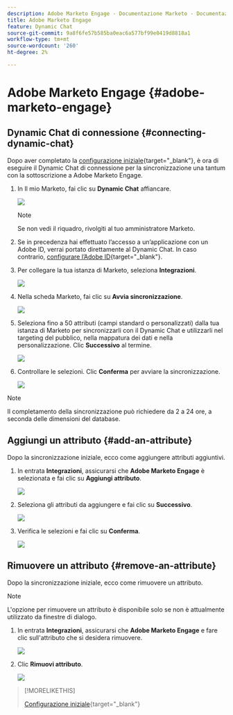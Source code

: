 ```yaml
---
description: Adobe Marketo Engage - Documentazione Marketo - Documentazione del prodotto
title: Adobe Marketo Engage
feature: Dynamic Chat
source-git-commit: 9a8f6fe57b585ba0eac6a577bf99e0419d8818a1
workflow-type: tm+mt
source-wordcount: '260'
ht-degree: 2%

---
```


# Adobe Marketo Engage {#adobe-marketo-engage}

## Dynamic Chat di connessione {#connecting-dynamic-chat}

Dopo aver completato la [configurazione iniziale](/help/marketo/product-docs/demand-generation/dynamic-chat/setup-and-configuration/initial-setup.md){target="_blank"}, è ora di eseguire il Dynamic Chat di connessione per la sincronizzazione una tantum con la sottoscrizione a Adobe Marketo Engage.

1. In Il mio Marketo, fai clic su **Dynamic Chat** affiancare.

   ![](assets/adobe-marketo-engage-1.png)

   >[!NOTE]
   >
   >Se non vedi il riquadro, rivolgiti al tuo amministratore Marketo.

1. Se in precedenza hai effettuato l’accesso a un’applicazione con un Adobe ID, verrai portato direttamente al Dynamic Chat. In caso contrario, [configurare l’Adobe ID](https://helpx.adobe.com/manage-account/using/create-update-adobe-id.html){target="_blank"}.

1. Per collegare la tua istanza di Marketo, seleziona **Integrazioni**.

   ![](assets/adobe-marketo-engage-2.png)

1. Nella scheda Marketo, fai clic su **Avvia sincronizzazione**.

   ![](assets/adobe-marketo-engage-3.png)

1. Seleziona fino a 50 attributi (campi standard o personalizzati) dalla tua istanza di Marketo per sincronizzarli con il Dynamic Chat e utilizzarli nel targeting del pubblico, nella mappatura dei dati e nella personalizzazione. Clic **Successivo** al termine.

   ![](assets/adobe-marketo-engage-4.png)

1. Controllare le selezioni. Clic **Conferma** per avviare la sincronizzazione.

   ![](assets/adobe-marketo-engage-5.png)

>[!NOTE]
>
>Il completamento della sincronizzazione può richiedere da 2 a 24 ore, a seconda delle dimensioni del database.

## Aggiungi un attributo {#add-an-attribute}

Dopo la sincronizzazione iniziale, ecco come aggiungere attributi aggiuntivi.

1. In entrata **Integrazioni**, assicurarsi che **Adobe Marketo Engage** è selezionata e fai clic su **Aggiungi attributo**.

   ![](assets/adobe-marketo-engage-6.png)

1. Seleziona gli attributi da aggiungere e fai clic su **Successivo**.

   ![](assets/adobe-marketo-engage-7.png)

1. Verifica le selezioni e fai clic su **Conferma**.

   ![](assets/adobe-marketo-engage-8.png)

## Rimuovere un attributo {#remove-an-attribute}

Dopo la sincronizzazione iniziale, ecco come rimuovere un attributo.

>[!NOTE]
>
>L&#39;opzione per rimuovere un attributo è disponibile solo se non è attualmente utilizzato da finestre di dialogo.

1. In entrata **Integrazioni**, assicurarsi che **Adobe Marketo Engage** e fare clic sull&#39;attributo che si desidera rimuovere.

   ![](assets/adobe-marketo-engage-9.png)

1. Clic **Rimuovi attributo**.

   ![](assets/adobe-marketo-engage-10.png)

>[!MORELIKETHIS]
>
>[Configurazione iniziale](/help/marketo/product-docs/demand-generation/dynamic-chat/setup-and-configuration/initial-setup.md){target="_blank"}

